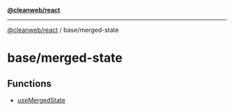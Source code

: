 [**@cleanweb/react**](../../README.md)

***

[@cleanweb/react](../../modules.md) / base/merged-state

# base/merged-state

## Functions

- [useMergedState](functions/useMergedState.md)
